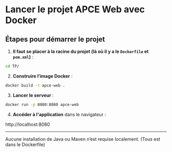 # Lancer le projet APCE Web avec Docker

## Étapes pour démarrer le projet

1. **Il faut se placer à la racine du projet (là où il y a le `Dockerfile` et `pom.xml`)** :

```bash
cd TP/
```

2. **Construire l’image Docker** :

```bash
docker build -t apce-web .
```

3. **Lancer le serveur** :

```bash
docker run -p 8080:8080 apce-web
```

4. **Accéder à l'application** dans le navigateur :

http://localhost:8080

---

Aucune installation de Java ou Maven n’est requise localement.
(Tous est dans le Dockerfile)
